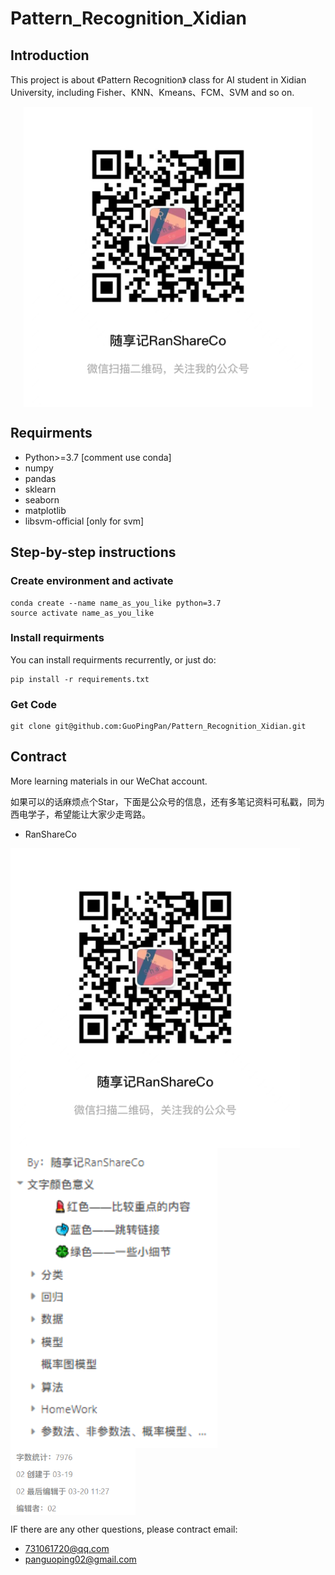 # Pattern_Recognition_Xidian

## Introduction
This project is about 《Pattern Recognition》 class for AI student in Xidian University, including Fisher、KNN、Kmeans、FCM、SVM and so on.

<div align="center"><img src="demo/微信图片_20220322181553.jpg" align="center" height="480" /></div> 

## Requirments
- Python>=3.7 [comment use conda]
- numpy
- pandas
- sklearn
- seaborn
- matplotlib
- libsvm-official [only for svm]

## Step-by-step instructions

### Create environment and activate
```
conda create --name name_as_you_like python=3.7
source activate name_as_you_like
```
### Install requirments
You can install requirments recurrently, or just do:
```
pip install -r requirements.txt
```
### Get Code
```
git clone git@github.com:GuoPingPan/Pattern_Recognition_Xidian.git
```

## Contract
More learning materials in our WeChat account.

如果可以的话麻烦点个Star，下面是公众号的信息，还有多笔记资料可私戳，同为西电学子，希望能让大家少走弯路。

- RanShareCo

<img src="demo/微信图片_20220322181553.jpg" align="center" height="480" />       <img src="demo/1.png" align="center" height="480" /> <img src="demo/2.png" align="center" width="200" />

IF there are any other questions, please contract email:
- 731061720@qq.com
- panguoping02@gmail.com

